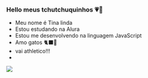 ### Hello meus tchutchuquinhos 💗🤲

- Meu nome é Tina linda
- Estou estudando na Alura
- Estou me desenvolvendo na linguagem JavaScript
- Amo gatos 🐈‍⬛🖤
- vai athletico!!!
- 
[![](https://img.shields.io/badge/Instagram-E4405F?style=for-the-badge&logo=instagram&logoColor=white)](https://www.instagram.com/valentinaliziero/)

